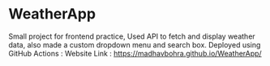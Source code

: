 # WeatherApp
Small project for frontend practice, Used API to fetch and display weather data, also made a custom dropdown menu and search box.
Deployed using GitHub Actions :
Website Link : https://madhavbohra.github.io/WeatherApp/
